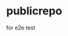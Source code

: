 # publicrepo
for e2e test























































































































































































































































































































































































































































































